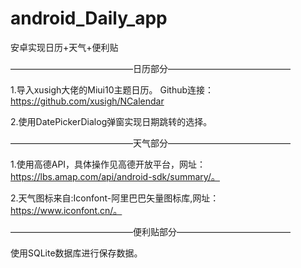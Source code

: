 # android_Daily_app
安卓实现日历+天气+便利贴 

——————————————日历部分——————————————

1.导入xusigh大佬的Miui10主题日历。
Github连接：https://github.com/xusigh/NCalendar

2.使用DatePickerDialog弹窗实现日期跳转的选择。

——————————————天气部分——————————————

1.使用高德API，具体操作见高德开放平台，网址：https://lbs.amap.com/api/android-sdk/summary/。

2.天气图标来自:Iconfont-阿里巴巴矢量图标库,网址：https://www.iconfont.cn/。

——————————————便利贴部分—————————————

使用SQLite数据库进行保存数据。

